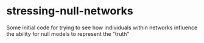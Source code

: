 # stressing-null-networks
Some initial code for trying to see how individuals within networks influence the ability for null models to represent the "truth"
